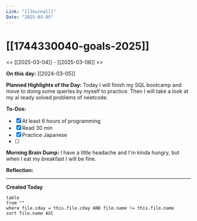 ```yaml
---
Link: "[[Journal]]"
Date: "2025-03-05"
---
```


# [[1744330040-goals-2025]]

<< [[2025-03-04]] - [[2025-03-06]] >>

**On this day:** [[2024-03-05]]

**Planned Highlights of the Day:**
Today I will finish my SQL bootcamp and move to doing some queries by myself to practice. Then I will take a look at my al ready solved problems of neetcode.

**To-Dos:**

- [x] At least 6 hours of programming
- [x] Read 30 min
- [x] Practice Japanese
- [ ]

**Morning Brain Dump:**
I have a little headache and I'm kinda hungry, but when I eat my breakfast I will be fine.

**Reflection:**

---

**Created Today**

```dataview
table
from ""
where file.cday = this.file.cday AND file.name != this.file.name
sort file.name ASC
```
